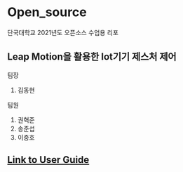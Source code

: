 # Open_source

단국대학교 2021년도 오픈소스 수업용 리포

## Leap Motion을 활용한 Iot기기 제스처 제어

팀장
  1. 김동현

팀원
  1. 권혁준
  2. 송준섭
  3. 이중호


## [Link to User Guide](Manuals/table_of_Contents.md)
